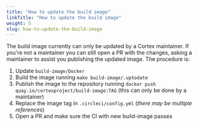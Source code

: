 ```yaml
---
title: "How to update the build image"
linkTitle: "How to update the build image"
weight: 5
slug: how-to-update-the-build-image
---
```


The build image currently can only be updated by a Cortex maintainer. If you're not a maintainer you can still open a PR with the changes, asking a maintainer to assist you publishing the updated image. The procedure is:

1. Update `build-image/Docker`
2. Build the image running `make build-image/.uptodate`
3. Publish the image to the repository running `docker push quay.io/cortexproject/build-image:TAG` (this can only be done by a maintainer)
4. Replace the image tag in `.circleci/config.yml` (_there may be multiple references_)
5. Open a PR and make sure the CI with new build-image passes
